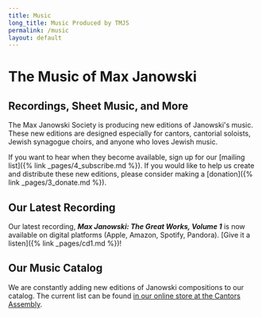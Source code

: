```yaml
---
title: Music
long_title: Music Produced by TMJS
permalink: /music
layout: default
---
```


# The Music of Max Janowski

## Recordings, Sheet Music, and More

The Max Janowski Society is producing new editions of Janowski's music. These
new editions are designed especially for cantors, cantorial soloists, Jewish
synagogue choirs, and anyone who loves Jewish music.

If you want to hear when they become available, sign up for our [mailing
list]({% link _pages/4_subscribe.md %}). If you would like to help us create and
distribute these new editions, please consider making a [donation]({% link
_pages/3_donate.md %}).

## Our Latest Recording

Our latest recording, **_Max Janowski: The Great Works, Volume 1_** is
now available on digital platforms (Apple, Amazon, Spotify, Pandora).
[Give it a listen]({% link _pages/cd1.md %})!

## Our Music Catalog

We are constantly adding new editions of Janowski compositions to our catalog.
The current list can be found [in our online store at the Cantors Assembly](https://www.cantors.org/janowski/).
